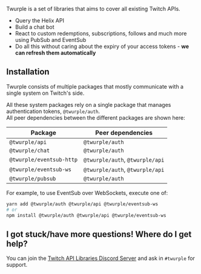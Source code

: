 Twurple is a set of libraries that aims to cover all existing Twitch APIs.

- Query the Helix API
- Build a chat bot
- React to custom redemptions, subscriptions, follows and much more using PubSub and EventSub
- Do all this without caring about the expiry of your access tokens - **we can refresh them automatically**

## Installation

Twurple consists of multiple packages that mostly communicate with a single system on Twitch's side.

All these system packages rely on a single package that manages authentication tokens, `@twurple/auth`.  
All peer dependencies between the different packages are shown here:

| Package                  | Peer dependencies                |
|--------------------------| -------------------------------- |
| `@twurple/api`           | `@twurple/auth`                  |
| `@twurple/chat`          | `@twurple/auth`                  |
| `@twurple/eventsub-http` | `@twurple/auth`, `@twurple/api`  |
| `@twurple/eventsub-ws`   | `@twurple/auth`, `@twurple/api`  |
| `@twurple/pubsub`        | `@twurple/auth`                  |

For example, to use EventSub over WebSockets, execute one of:
```bash
yarn add @twurple/auth @twurple/api @twurple/eventsub-ws
# or
npm install @twurple/auth @twurple/api @twurple/eventsub-ws
```

## I got stuck/have more questions! Where do I get help?

You can join the [Twitch API Libraries Discord Server](https://discord.gg/b9ZqMfz) and ask in `#twurple` for support.
